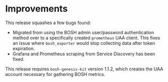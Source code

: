# Improvements 

This release squashes a few bugs found:
  * Migrated from using the BOSH admin user/password authentication method over to a specifically created `prometheus` UAA client. This fixes an issue where `bosh_exporter` would stop collecting data after token expiration.
  * Grafana and Prometheus scraping from Service Discovery has been fixed.

This release requires `bosh-genesis-kit` version 1.1.2, which creates the UAA account necessary for gathering BOSH metrics.
